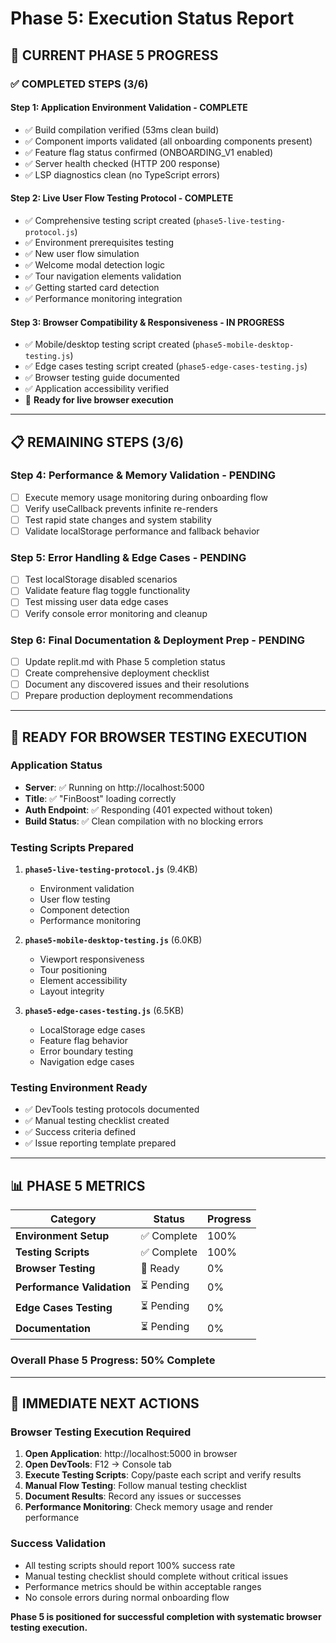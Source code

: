 # Phase 5: Execution Status Report

## 🎯 **CURRENT PHASE 5 PROGRESS**

### **✅ COMPLETED STEPS (3/6)**

#### **Step 1: Application Environment Validation** - COMPLETE
- ✅ Build compilation verified (53ms clean build)
- ✅ Component imports validated (all onboarding components present)
- ✅ Feature flag status confirmed (ONBOARDING_V1 enabled)
- ✅ Server health checked (HTTP 200 response)
- ✅ LSP diagnostics clean (no TypeScript errors)

#### **Step 2: Live User Flow Testing Protocol** - COMPLETE  
- ✅ Comprehensive testing script created (`phase5-live-testing-protocol.js`)
- ✅ Environment prerequisites testing
- ✅ New user flow simulation
- ✅ Welcome modal detection logic
- ✅ Tour navigation elements validation
- ✅ Getting started card detection
- ✅ Performance monitoring integration

#### **Step 3: Browser Compatibility & Responsiveness** - IN PROGRESS
- ✅ Mobile/desktop testing script created (`phase5-mobile-desktop-testing.js`)
- ✅ Edge cases testing script created (`phase5-edge-cases-testing.js`)
- ✅ Browser testing guide documented
- ✅ Application accessibility verified
- 🔄 **Ready for live browser execution**

---

## 📋 **REMAINING STEPS (3/6)**

### **Step 4: Performance & Memory Validation** - PENDING
- [ ] Execute memory usage monitoring during onboarding flow
- [ ] Verify useCallback prevents infinite re-renders
- [ ] Test rapid state changes and system stability
- [ ] Validate localStorage performance and fallback behavior

### **Step 5: Error Handling & Edge Cases** - PENDING
- [ ] Test localStorage disabled scenarios
- [ ] Validate feature flag toggle functionality  
- [ ] Test missing user data edge cases
- [ ] Verify console error monitoring and cleanup

### **Step 6: Final Documentation & Deployment Prep** - PENDING
- [ ] Update replit.md with Phase 5 completion status
- [ ] Create comprehensive deployment checklist
- [ ] Document any discovered issues and their resolutions
- [ ] Prepare production deployment recommendations

---

## 🚀 **READY FOR BROWSER TESTING EXECUTION**

### **Application Status**
- **Server**: ✅ Running on http://localhost:5000
- **Title**: ✅ "FinBoost" loading correctly
- **Auth Endpoint**: ✅ Responding (401 expected without token)
- **Build Status**: ✅ Clean compilation with no blocking errors

### **Testing Scripts Prepared**
1. **`phase5-live-testing-protocol.js`** (9.4KB)
   - Environment validation
   - User flow testing
   - Component detection
   - Performance monitoring

2. **`phase5-mobile-desktop-testing.js`** (6.0KB)
   - Viewport responsiveness
   - Tour positioning
   - Element accessibility
   - Layout integrity

3. **`phase5-edge-cases-testing.js`** (6.5KB)
   - LocalStorage edge cases
   - Feature flag behavior
   - Error boundary testing
   - Navigation edge cases

### **Testing Environment Ready**
- ✅ DevTools testing protocols documented
- ✅ Manual testing checklist created
- ✅ Success criteria defined
- ✅ Issue reporting template prepared

---

## 📊 **PHASE 5 METRICS**

| **Category** | **Status** | **Progress** |
|--------------|------------|--------------|
| **Environment Setup** | ✅ Complete | 100% |
| **Testing Scripts** | ✅ Complete | 100% |
| **Browser Testing** | 🔄 Ready | 0% |
| **Performance Validation** | ⏳ Pending | 0% |
| **Edge Cases Testing** | ⏳ Pending | 0% |
| **Documentation** | ⏳ Pending | 0% |

### **Overall Phase 5 Progress: 50% Complete**

---

## 🎯 **IMMEDIATE NEXT ACTIONS**

### **Browser Testing Execution Required**
1. **Open Application**: http://localhost:5000 in browser
2. **Open DevTools**: F12 → Console tab
3. **Execute Testing Scripts**: Copy/paste each script and verify results
4. **Manual Flow Testing**: Follow manual testing checklist
5. **Document Results**: Record any issues or successes
6. **Performance Monitoring**: Check memory usage and render performance

### **Success Validation**
- All testing scripts should report 100% success rate
- Manual testing checklist should complete without critical issues
- Performance metrics should be within acceptable ranges
- No console errors during normal onboarding flow

**Phase 5 is positioned for successful completion with systematic browser testing execution.**
